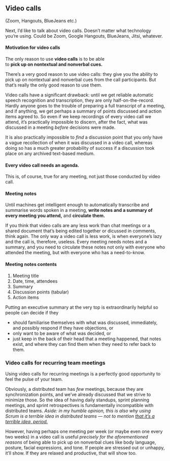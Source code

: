 ## Video calls

(Zoom, Hangouts, BlueJeans etc.)

<!-- Note -->
Next, I’d like to talk about video calls. Doesn’t matter what
technology you’re using. Could be Zoom, Google Hangouts, BlueJeans,
Jitsi, whatever.


#### Motivation for video calls <!-- .element class="hidden" -->

The only reason to use **video calls** is to be able  
to **pick up on nontextual and nonverbal cues.**

<!-- Note -->
There’s a very good reason to use video calls: they give you the
ability to pick up on nontextual and nonverbal cues from the call
participants. But that’s really the only good reason to use them.

Video calls have a significant drawback: until we get reliable
automatic speech recognition and transcription, they are only
half-on-the-record. Hardly anyone goes to the trouble of preparing a
full transcript of a meeting, and if anything, we get perhaps a
summary of points discussed and action items agreed to. So even if we
keep recordings of every video call we attend, it’s practically
impossible to discern, after the fact, what was discussed in a meeting
_before_ decisions were made.

It is also practically impossible to _find_ a discussion point that
you only have a vague recollection of when it was discussed in a video
call, whereas doing so has a much greater probability of success if
a discussion took place on any archived text-based medium.


#### Every video call needs an agenda.

<!-- Note -->
This is, of course, true for any meeting, not just those conducted by
video call.


#### Meeting notes <!-- .element class="hidden" -->

Until machines get intelligent enough to automatically transcribe and
summarise words spoken in a meeting, **write notes and a summary of
every meeting you attend,** and **circulate them.**

<!-- Note -->
If you think that video calls are any less work than chat meetings or
a shared document that’s being edited together or dicussed in
comments, think again. The only way a video call is less work, is when
everyone’s lazy and the call is, therefore, useless. Every meeting
needs notes and a summary, and you need to circulate these notes not
only with everyone who attended the meeting, but with everyone who has
a need-to-know.


#### Meeting notes contents <!-- .element class="hidden" -->

1. Meeting title
2. Date, time, attendees
3. Summary
4. Discussion points (tabular)
5. Action items

<!-- Note -->

Putting an executive summary at the very top is extraordinarily
helpful so people can decide if they

* should familiarise themselves with what was discussed, immediately,
  and possibly respond if they have objections, or
* only want to be aware of what was decided, or
* just keep in the back of their head that a meeting happened, that
  notes exist, and where they can find them when they need to refer
  back to them.


### Video calls for recurring team meetings

<!-- Note -->
Using video calls for recurring meetings is a perfectly good
opportunity to feel the pulse of your team.

Obviously, a distributed team has *few* meetings, because they are
synchronization points, and we’ve already discussed that we strive to
minimize those. So the idea of having daily standups, sprint planning
meetings, and sprint retrospectives is fundamentally incompatible with
distributed teams. *Aside: in my humble opinion, this is also why
using Scrum is a terrible idea in distributed teams — not to mention
[that it’s a terrible idea, period.](https://youtu.be/f-ULT_Ic4qk)*

However, having perhaps one meeting per week (or maybe even one every
two weeks) in a video call is useful *precisely for the aforementioned
reasons* of being able to pick up on nonverbal clues like body
language, posture, facial expressions, and tone. If people are
stressed out or unhappy, it’ll show. If they are relaxed and
productive, that will show too.
